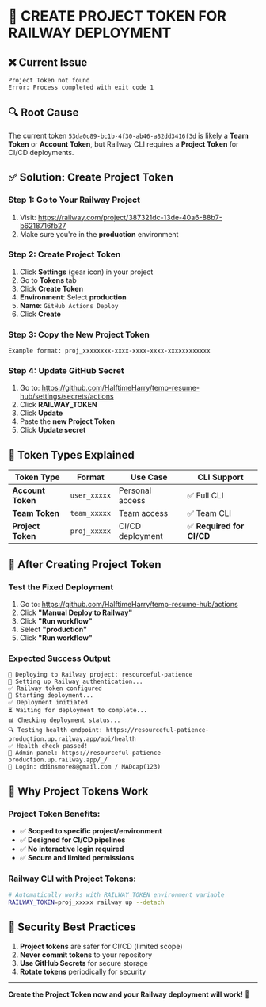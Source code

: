 # 🔑 **CREATE PROJECT TOKEN FOR RAILWAY DEPLOYMENT**

## ❌ **Current Issue**
```
Project Token not found
Error: Process completed with exit code 1
```

## 🔍 **Root Cause**
The current token `53da0c89-bc1b-4f30-ab46-a82dd3416f3d` is likely a **Team Token** or **Account Token**, but Railway CLI requires a **Project Token** for CI/CD deployments.

## ✅ **Solution: Create Project Token**

### **Step 1: Go to Your Railway Project**
1. Visit: https://railway.com/project/387321dc-13de-40a6-88b7-b6218716fb27
2. Make sure you're in the **production** environment

### **Step 2: Create Project Token**
1. Click **Settings** (gear icon) in your project
2. Go to **Tokens** tab
3. Click **Create Token**
4. **Environment**: Select **production**
5. **Name**: `GitHub Actions Deploy`
6. Click **Create**

### **Step 3: Copy the New Project Token**
```
Example format: proj_xxxxxxxx-xxxx-xxxx-xxxx-xxxxxxxxxxxx
```

### **Step 4: Update GitHub Secret**
1. Go to: https://github.com/HalftimeHarry/temp-resume-hub/settings/secrets/actions
2. Click **RAILWAY_TOKEN**
3. Click **Update**
4. Paste the **new Project Token**
5. Click **Update secret**

## 🔄 **Token Types Explained**

| Token Type | Format | Use Case | CLI Support |
|------------|--------|----------|-------------|
| **Account Token** | `user_xxxxx` | Personal access | ✅ Full CLI |
| **Team Token** | `team_xxxxx` | Team access | ✅ Team CLI |
| **Project Token** | `proj_xxxxx` | CI/CD deployment | ✅ **Required for CI/CD** |

## 🚀 **After Creating Project Token**

### **Test the Fixed Deployment**
1. Go to: https://github.com/HalftimeHarry/temp-resume-hub/actions
2. Click **"Manual Deploy to Railway"**
3. Click **"Run workflow"**
4. Select **"production"**
5. Click **"Run workflow"**

### **Expected Success Output**
```
🚂 Deploying to Railway project: resourceful-patience
🔑 Setting up Railway authentication...
✅ Railway token configured
🚀 Starting deployment...
✅ Deployment initiated
⏳ Waiting for deployment to complete...
📊 Checking deployment status...
🔍 Testing health endpoint: https://resourceful-patience-production.up.railway.app/api/health
✅ Health check passed!
🔗 Admin panel: https://resourceful-patience-production.up.railway.app/_/
👤 Login: ddinsmore8@gmail.com / MADcap(123)
```

## 🎯 **Why Project Tokens Work**

### **Project Token Benefits**:
- ✅ **Scoped to specific project/environment**
- ✅ **Designed for CI/CD pipelines**
- ✅ **No interactive login required**
- ✅ **Secure and limited permissions**

### **Railway CLI with Project Tokens**:
```bash
# Automatically works with RAILWAY_TOKEN environment variable
RAILWAY_TOKEN=proj_xxxxx railway up --detach
```

## 🔐 **Security Best Practices**

1. **Project tokens** are safer for CI/CD (limited scope)
2. **Never commit tokens** to your repository
3. **Use GitHub Secrets** for secure storage
4. **Rotate tokens** periodically for security

---

**Create the Project Token now and your Railway deployment will work!** 🚂